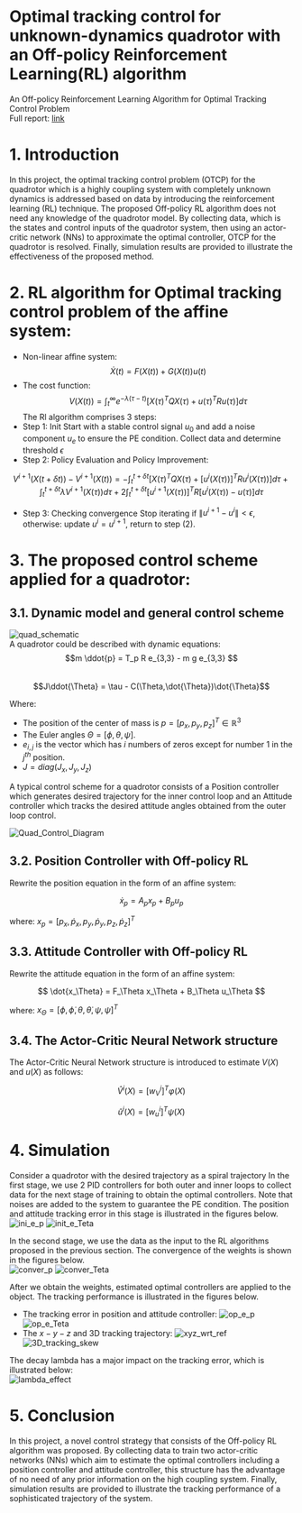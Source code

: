# Optimal tracking control for unknown-dynamics quadrotor with an Off-policy Reinforcement Learning(RL) algorithm
An Off-policy Reinforcement Learning Algorithm for Optimal Tracking Control Problem       
Full report: [link](https://drive.google.com/drive/folders/1LOUQExAoRkOGeKZ26fC8hELxbSGDK5ZK)
# 1. Introduction
In this project, the optimal tracking control problem (OTCP) for the quadrotor which is a highly coupling system with completely unknown dynamics is addressed based on data by introducing the reinforcement learning (RL) technique. The proposed Off-policy RL algorithm does not need any knowledge of the quadrotor model. By collecting data, which is the states and control inputs of the quadrotor system, then using an actor-critic network (NNs) to approximate the optimal controller, OTCP for the quadrotor is resolved. Finally, simulation results are provided to illustrate the effectiveness of the proposed method.

# 2. RL algorithm for Optimal tracking control problem of the affine system:
* Non-linear aﬀine system:
$$\dot{X}(t) = F(X(t)) + G(X(t))u(t)$$
* The cost function:
$$V(X(t))=\int_{t}^{\infty}e^{-\lambda(\tau-t)}[X(\tau)^TQX(\tau)+u(\tau)^TRu(\tau)]d\tau$$
The Rl algorithm comprises 3 steps:
* Step 1: Init
Start with a stable control signal $u_0$ and add a noise component $u_e$ to ensure the PE condition. Collect data and determine threshold $\epsilon$
* Step 2: Policy Evaluation and Policy Improvement:

$$ V^{i+1}(X(t+\delta t)) - V^{i+1}(X(t)) =  -\int_{t}^{t+\delta t}[X(\tau)^TQX(\tau)
					+ [u^i(X(\tau))]^TRu^i(X(\tau))]d\tau + \int_{t}^{t+\delta t}\lambda V^{i+1}(X(\tau))d\tau 
					+ 2\int_{t}^{t+\delta t}[u^{i+1}(X(\tau))]^TR[u^i(X(\tau)) - u(\tau)] d\tau $$


* Step 3: Checking convergence
Stop iterating if $\| u^{i+1}-u^i \| < \epsilon$, otherwise: update $u^i = u^{i+1}$, return to step (2).

# 3. The proposed control scheme applied for a quadrotor:
  ## 3.1. Dynamic model and general control scheme

![quad_schematic](https://github.com/duongdinhph/OTCP_Quad/assets/56771011/8a8c3980-18f1-42e6-90e9-5f29923f5434)   
A quadrotor could be described with dynamic equations:   
$$m \ddot{p} = T_p R e_{3,3} - m g e_{3,3} $$   
$$J\ddot{\Theta} = \tau - C(\Theta,\dot{\Theta})\dot{\Theta}$$   

Where:   
* The position of the center of mass is $p = [p_x,p_y,p_z]^T \in \mathbb{R}^3$
* The Euler angles $\Theta = [\phi, \theta, \psi]$.
* $e_{i,j}$ is the vector which has $i$ numbers of zeros except for number 1 in the $j^{th}$ position.
* $J = diag(J_x, J_y, J_z)$

A typical control scheme for a quadrotor consists of a Position controller which generates desired trajectory for the inner control loop and an Attitude controller which tracks the desired attitude angles obtained from the outer loop control.   

![Quad_Control_Diagram](https://github.com/duongdinhph/OTCP_Quad/assets/56771011/306f37f3-1ca5-46a6-9e22-f797f3e7797e)   


  ## 3.2. Position Controller with Off-policy RL
Rewrite the position equation in the form of an affine system:   

$$ \dot{x}_p = A_p x_p + B_p u_p $$   

where: $x_p = [p_x, \dot{p}_x, p_y, \dot{p}_y, p_z, \dot{p}_z]^T$   

  ## 3.3. Attitude Controller with Off-policy RL
Rewrite the attitude equation in the form of an affine system:   

$$ \dot{x_\Theta} = F_\Theta x_\Theta + B_\Theta u_\Theta $$   

where: $x_\Theta = [\phi, \dot{\phi}, \theta, \dot{\theta}, \psi, \dot{\psi}]^T$




  ## 3.4. The Actor-Critic Neural Network structure
The Actor-Critic Neural Network structure is introduced to estimate $V(X)$ and $u(X)$ as follows:   

$$ \hat{V}^i(X) = [w_V^i]^T \varphi(X) $$   

   
$$ \hat{u}^i(X) = [w_u^i]^T \psi(X) $$   


# 4. Simulation
Consider a quadrotor with the desired trajectory as a spiral trajectory
In the first stage, we use 2 PID controllers for both outer and inner loops to collect data for the next
stage of training to obtain the optimal controllers. Note that noises are added to the system to guarantee
the PE condition. The position and attitude tracking error in this stage is illustrated in the figures below.   
![ini_e_p](https://github.com/duongdinhph/OTCP_Quad/assets/56771011/e4457211-f513-418b-82c8-211ac768bb05)
![init_e_Teta](https://github.com/duongdinhph/OTCP_Quad/assets/56771011/fcceb177-cecb-4968-9429-ea8589c4b0dc)

In the second stage, we use the data as the input to the RL algorithms proposed in the previous section. The convergence of the weights is shown in the figures below.   
![conver_p](https://github.com/duongdinhph/OTCP_Quad/assets/56771011/4cd36ea7-d1dd-4869-a8c5-257a7421a823)
![conver_Teta](https://github.com/duongdinhph/OTCP_Quad/assets/56771011/c0e6318a-8cf5-4741-87a1-d2ed0f18662b)

After we obtain the weights, estimated optimal controllers are applied to the object. The tracking performance is illustrated in the figures below.   
* The tracking error in position and attitude controller:
![op_e_p](https://github.com/duongdinhph/OTCP_Quad/assets/56771011/66d31e5f-5613-45ff-96de-b4f84cc58361)
![op_e_Teta](https://github.com/duongdinhph/OTCP_Quad/assets/56771011/a2494205-280d-4807-9ea4-90f927c0af91)
* The $x-y-z$ and 3D tracking trajectory:
![xyz_wrt_ref](https://github.com/duongdinhph/OTCP_Quad/assets/56771011/90a2186a-1690-4084-be95-a67e52d71433)
![3D_tracking_skew](https://github.com/duongdinhph/OTCP_Quad/assets/56771011/235d1b82-abc4-488d-9114-9014b77fcf3f)

The decay lambda has a major impact on the tracking error, which is illustrated below:   
![lambda_effect](https://github.com/duongdinhph/OTCP_Quad/assets/56771011/29b80a77-7ef7-49ed-9832-b04d9edacad6)


# 5. Conclusion
In this project, a novel control strategy that consists of the Off-policy RL algorithm was proposed. By
collecting data to train two actor-critic networks (NNs) which aim to estimate the optimal controllers including a position controller and attitude controller, this structure has the advantage of no need
of any prior information on the high coupling system. Finally, simulation results are provided to
illustrate the tracking performance of a sophisticated trajectory of the system.


